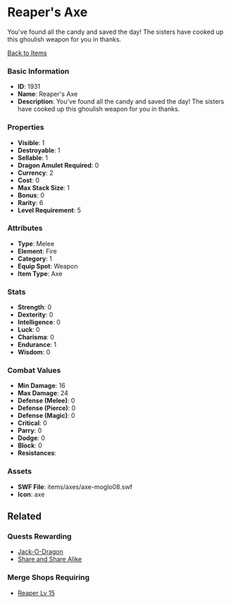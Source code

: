 # Reaper's Axe

You've found all the candy and saved the day! The sisters have cooked up this ghoulish weapon for you in thanks.

[Back to Items](../items.md)

### Basic Information

- **ID**: 1931
- **Name**: Reaper&#039;s Axe
- **Description**: You&#039;ve found all the candy and saved the day! The sisters have cooked up this ghoulish weapon for you in thanks.

### Properties

- **Visible**: 1
- **Destroyable**: 1
- **Sellable**: 1
- **Dragon Amulet Required**: 0
- **Currency**: 2
- **Cost**: 0
- **Max Stack Size**: 1
- **Bonus**: 0
- **Rarity**: 6
- **Level Requirement**: 5

### Attributes

- **Type**: Melee
- **Element**: Fire
- **Category**: 1
- **Equip Spot**: Weapon
- **Item Type**: Axe

### Stats

- **Strength**: 0
- **Dexterity**: 0
- **Intelligence**: 0
- **Luck**: 0
- **Charisma**: 0
- **Endurance**: 1
- **Wisdom**: 0

### Combat Values

- **Min Damage**: 16
- **Max Damage**: 24
- **Defense (Melee)**: 0
- **Defense (Pierce)**: 0
- **Defense (Magic)**: 0
- **Critical**: 0
- **Parry**: 0
- **Dodge**: 0
- **Block**: 0
- **Resistances**: 

### Assets

- **SWF File**: items/axes/axe-moglo08.swf
- **Icon**: axe

## Related

### Quests Rewarding

- [Jack-O-Dragon](../quests/288-jack-o-dragon.md)
- [Share and Share Alike](../quests/501-share-and-share-alike.md)

### Merge Shops Requiring

- [Reaper Lv 15](../merge-shops/41-reaper-lv-15.md)

